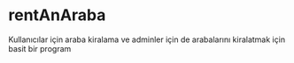 # rentAnAraba
Kullanıcılar için araba kiralama ve adminler için de arabalarını kiralatmak için basit bir program
